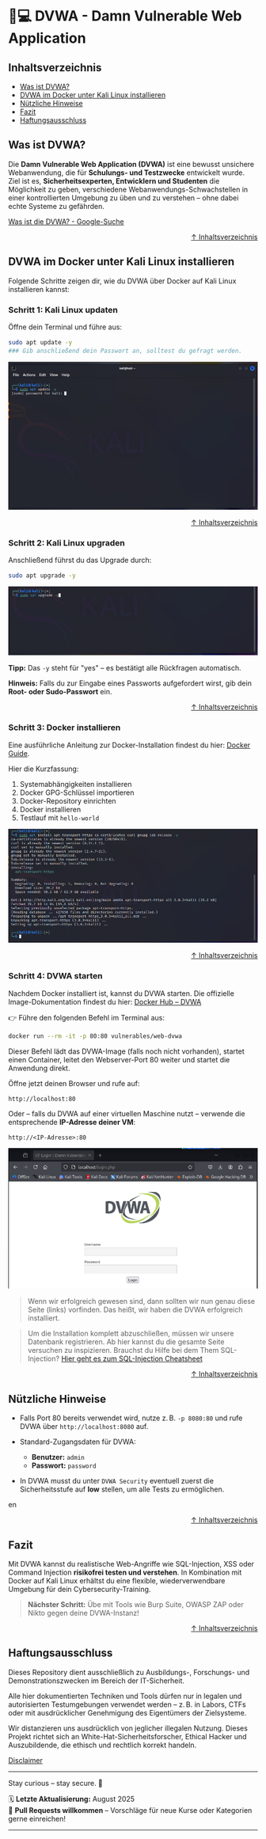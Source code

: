 # 🐞💻 DVWA - Damn Vulnerable Web Application 

## Inhaltsverzeichnis
- [Was ist DVWA?](#was-ist-dvwa)
- [DVWA im Docker unter Kali Linux installieren](#dvwa-im-docker-unter-kali-linux-installieren)
- [Nützliche Hinweise](#nützliche-hinweise)
- [Fazit](#fazit)
- [Haftungsausschluss](#haftungsausschluss)

## Was ist DVWA? 

Die **Damn Vulnerable Web Application (DVWA)** ist eine bewusst unsichere Webanwendung, die für **Schulungs- und Testzwecke** entwickelt wurde. Ziel ist es, **Sicherheitsexperten, Entwicklern und Studenten** die Möglichkeit zu geben, verschiedene Webanwendungs-Schwachstellen in einer kontrollierten Umgebung zu üben und zu verstehen – ohne dabei echte Systeme zu gefährden.

[Was ist die DVWA? - Google-Suche](https://www.google.com/search?q=was+ist+die+dvwa&client=firefox-b-d&sca_esv=45ade08aecea71dd&sxsrf=AE3TifNZWbMyTSVuoLgFF1l0m5ggqQv_Ew%3A1753627769172&ei=eTyGaNOZCt3d7_UP4e2IoQs)



<div align=right>

[↑ Inhaltsverzeichnis](#inhaltsverzeichnis)

</div>

## DVWA im Docker unter Kali Linux installieren 

Folgende Schritte zeigen dir, wie du DVWA über Docker auf Kali Linux installieren kannst:

### Schritt 1: Kali Linux updaten

Öffne dein Terminal und führe aus:

```bash
sudo apt update -y
### Gib anschließend dein Passwort an, solltest du gefragt werden.
```

![Schritt 1: Update Kali Linux](/09-practice-labs/ressourcen/pictures/step1UpdateKali.png)

<div align=right>

[↑ Inhaltsverzeichnis](#inhaltsverzeichnis)

</div>

### Schritt 2: Kali Linux upgraden

Anschließend führst du das Upgrade durch:

```bash
sudo apt upgrade -y
```

![Schritt 2: Upgrade Kali Linux](/09-practice-labs/ressourcen/pictures/step2UpgradeKali.png)

**Tipp:** Das `-y` steht für "yes" – es bestätigt alle Rückfragen automatisch.

**Hinweis:** Falls du zur Eingabe eines Passworts aufgefordert wirst, gib dein **Root- oder Sudo-Passwort** ein.

<div align=right>

[↑ Inhaltsverzeichnis](#inhaltsverzeichnis)

</div>

### Schritt 3: Docker installieren

Eine ausführliche Anleitung zur Docker-Installation findest du hier: [Docker Guide](/08-tools-cheatsheet/tools-install-guides/docker-install.md).

Hier die Kurzfassung:

1. Systemabhängigkeiten installieren
2. Docker GPG-Schlüssel importieren
3. Docker-Repository einrichten
4. Docker installieren 
5. Testlauf mit `hello-world` 

![Schritt 3: Abhängigkeiten installieren](/09-practice-labs/ressourcen/pictures/step3installDependencies.png)

<div align=right>

[↑ Inhaltsverzeichnis](#inhaltsverzeichnis)

</div>

### Schritt 4: DVWA starten

Nachdem Docker installiert ist, kannst du DVWA starten. Die offizielle Image-Dokumentation findest du hier:
[Docker Hub – DVWA](https://hub.docker.com/r/vulnerables/web-dvwa)

👉 Führe den folgenden Befehl im Terminal aus:

```bash
docker run --rm -it -p 80:80 vulnerables/web-dvwa
```

Dieser Befehl lädt das DVWA-Image (falls noch nicht vorhanden), startet einen Container, leitet den Webserver-Port 80 weiter und startet die Anwendung direkt.

Öffne jetzt deinen Browser und rufe auf:

```http
http://localhost:80
```

Oder – falls du DVWA auf einer virtuellen Maschine nutzt – verwende die entsprechende **IP-Adresse deiner VM**:

```http
http://<IP-Adresse>:80
```

![DVWA starten](/09-practice-labs/ressourcen/pictures/dvwa-localhost-login.png)

> Wenn wir erfolgreich gewesen sind, dann sollten wir nun genau diese Seite (links) vorfinden. Das heißt, wir haben die DVWA erfolgreich installiert.

> Um die Installation komplett abzuschließen, müssen wir unsere Datenbank registrieren. Ab hier kannst du die gesamte Seite versuchen zu inspizieren. Brauchst du Hilfe bei dem Them SQL-Injection? [Hier geht es zum SQL-Injection Cheatsheet](/03-web-security/injektionen/sql-injection-cheatsheet.md)



<div align=right>

[↑ Inhaltsverzeichnis](#inhaltsverzeichnis)

</div>


## Nützliche Hinweise

* Falls Port 80 bereits verwendet wird, nutze z. B. `-p 8080:80` und rufe DVWA über `http://localhost:8080` auf.
* Standard-Zugangsdaten für DVWA:

  * **Benutzer:** `admin`
  * **Passwort:** `password`
* In DVWA musst du unter `DVWA Security` eventuell zuerst die Sicherheitsstufe auf **low** stellen, um alle Tests zu ermöglichen.

en<div align=right>

[↑ Inhaltsverzeichnis](#inhaltsverzeichnis)

</div>

## Fazit

Mit DVWA kannst du realistische Web-Angriffe wie SQL-Injection, XSS oder Command Injection **risikofrei testen und verstehen**. In Kombination mit Docker auf Kali Linux erhältst du eine flexible, wiederverwendbare Umgebung für dein Cybersecurity-Training. 

> **Nächster Schritt:** Übe mit Tools wie Burp Suite, OWASP ZAP oder Nikto gegen deine DVWA-Instanz!



<div align=right>

[↑ Inhaltsverzeichnis](#inhaltsverzeichnis)

</div>


## Haftungsausschluss

Dieses Repository dient ausschließlich zu Ausbildungs-, Forschungs- und Demonstrationszwecken im Bereich der IT-Sicherheit.

Alle hier dokumentierten Techniken und Tools dürfen nur in legalen und autorisierten Testumgebungen verwendet werden – z. B. in Labors, CTFs oder mit ausdrücklicher Genehmigung des Eigentümers der Zielsysteme.

Wir distanzieren uns ausdrücklich von jeglicher illegalen Nutzung.
Dieses Projekt richtet sich an White-Hat-Sicherheitsforscher, Ethical Hacker und Auszubildende, die ethisch und rechtlich korrekt handeln.

[Disclaimer](/00-disclaimer/disclaimer.md)

--- 

Stay curious – stay secure. 🔐

🗓️ **Letzte Aktualisierung:** August 2025  
🤝 **Pull Requests willkommen** – Vorschläge für neue Kurse oder Kategorien gerne einreichen!

---
